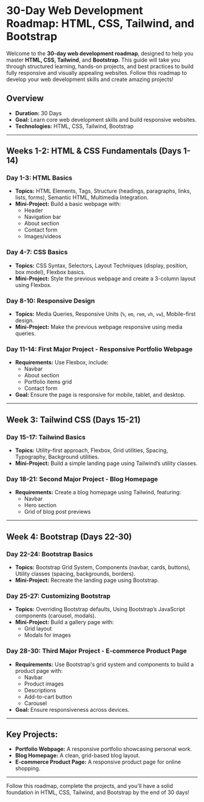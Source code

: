 # 30-Day Web Development Roadmap: HTML, CSS, Tailwind, and Bootstrap

Welcome to the **30-day web development roadmap**, designed to help you master **HTML, CSS, Tailwind**, and **Bootstrap**. This guide will take you through structured learning, hands-on projects, and best practices to build fully responsive and visually appealing websites. Follow this roadmap to develop your web development skills and create amazing projects!

## Overview

- **Duration:** 30 Days
- **Goal:** Learn core web development skills and build responsive websites.
- **Technologies:** HTML, CSS, Tailwind, Bootstrap

---

## Weeks 1-2: HTML & CSS Fundamentals (Days 1-14)

### Day 1-3: HTML Basics

- **Topics:** HTML Elements, Tags, Structure (headings, paragraphs, links, lists, forms), Semantic HTML, Multimedia Integration.
- **Mini-Project:** Build a basic webpage with:
  - Header
  - Navigation bar
  - About section
  - Contact form
  - Images/videos

### Day 4-7: CSS Basics

- **Topics:** CSS Syntax, Selectors, Layout Techniques (display, position, box model), Flexbox basics.
- **Mini-Project:** Style the previous webpage and create a 3-column layout using Flexbox.

### Day 8-10: Responsive Design

- **Topics:** Media Queries, Responsive Units (`%`, `em`, `rem`, `vh`, `vw`), Mobile-first design.
- **Mini-Project:** Make the previous webpage responsive using media queries.

### Day 11-14: First Major Project - Responsive Portfolio Webpage

- **Requirements:** Use Flexbox, include:
  - Navbar
  - About section
  - Portfolio items grid
  - Contact form
- **Goal:** Ensure the page is responsive for mobile, tablet, and desktop.

---

## Week 3: Tailwind CSS (Days 15-21)

### Day 15-17: Tailwind Basics

- **Topics:** Utility-first approach, Flexbox, Grid utilities, Spacing, Typography, Background utilities.
- **Mini-Project:** Build a simple landing page using Tailwind’s utility classes.

### Day 18-21: Second Major Project - Blog Homepage

- **Requirements:** Create a blog homepage using Tailwind, featuring:
  - Navbar
  - Hero section
  - Grid of blog post previews

---

## Week 4: Bootstrap (Days 22-30)

### Day 22-24: Bootstrap Basics

- **Topics:** Bootstrap Grid System, Components (navbar, cards, buttons), Utility classes (spacing, backgrounds, borders).
- **Mini-Project:** Recreate the landing page using Bootstrap.

### Day 25-27: Customizing Bootstrap

- **Topics:** Overriding Bootstrap defaults, Using Bootstrap’s JavaScript components (carousel, modals).
- **Mini-Project:** Build a gallery page with:
  - Grid layout
  - Modals for images

### Day 28-30: Third Major Project - E-commerce Product Page

- **Requirements:** Use Bootstrap's grid system and components to build a product page with:
  - Navbar
  - Product images
  - Descriptions
  - Add-to-cart button
  - Carousel
- **Goal:** Ensure responsiveness across devices.

---

## Key Projects:

- **Portfolio Webpage:** A responsive portfolio showcasing personal work.
- **Blog Homepage:** A clean, grid-based blog layout.
- **E-commerce Product Page:** A responsive product page for online shopping.

---

Follow this roadmap, complete the projects, and you'll have a solid foundation in HTML, CSS, Tailwind, and Bootstrap by the end of 30 days!
